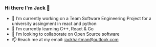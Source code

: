 ### Hi there I'm Jack 👋

- 🔭 I’m currently working on a Team Software Engineering Project for a university assingment in react and python
- 🌱 I’m currently learning C++, React & Go 
- 👯 I’m looking to collaborate on Open Source software
- 📫 Reach me at my email: jackhartman@outlook.com
<!--
**Jack-Hartman/Jack-Hartman** is a ✨ _special_ ✨ repository because its `README.md` (this file) appears on your GitHub profile.

Here are some ideas to get you started:

- 🔭 I’m currently working on ...
- 🌱 I’m currently learning ...
- 👯 I’m looking to collaborate on ...
- 🤔 I’m looking for help with ...
- 💬 Ask me about ...
- 📫 How to reach me: ...
- 😄 Pronouns: ...
- ⚡ Fun fact: ...
-->

